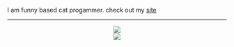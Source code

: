 I am funny based cat progammer.
check out my <a href="https://nekaoumike.dev">site</a>

<hr />

<p align="center">
  <a href="https://skillicons.dev">
    <img src="https://skillicons.dev/icons?i=cpp,js,html,cs,java" />
    <br />
  </a>
<a href="https://mewgem.net">
  <img src ="https://mewgem.net/assets/img/logo.png">
</a>
</p>
<br />


<!-- 
<p align="center">
    <img src="https://github-readme-stats.vercel.app/api?username=NekaouMike&theme=merko&show_icons=true" />
</p> -->
